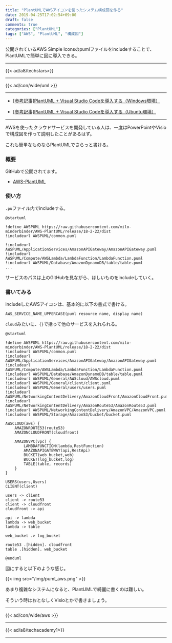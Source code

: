 ```yaml
---
title: "PlantUMLでAWSアイコンを使ったシステム構成図を作る"
date: 2019-04-25T17:02:54+09:00
draft: false
comments: true
categories: ["PlantUML"]
tags: ["AWS", "PlantUML", "構成図"]
---
```


公開されているAWS Simple Iconsのpumlファイルをincludeすることで、PlantUMLで簡単に図に導入できる。

<!--more-->

---

{{< ad/a8/techstars>}}

---

{{< ad/con/wide/uml >}}

---

- [[参考記事]PlantUML + Visual Studio Codeを導入する（Windows環境）](https://www.ted027.com/post/puml-win)

- [[参考記事]PlantUML + Visual Studio Codeを導入する（Ubuntu環境）](https://www.ted027.com/post/puml-ubu)

---

AWSを使ったクラウドサービスを開発している人は、一度はPowerPointやVisioで構成図を作って説明したことがあるはず。

これも簡単なものならPlantUMLでさらっと書ける。

### 概要

GitHubで公開されてます。

- [AWS-PlantUML](https://github.com/milo-minderbinder/AWS-PlantUML)

### 使い方

`.pu`ファイル内でincludeする。

```sample.pu
@startuml

!define AWSPUML https://raw.githubusercontent.com/milo-minderbinder/AWS-PlantUML/release/18-2-22/dist
!includeurl AWSPUML/common.puml

!includeurl AWSPUML/ApplicationServices/AmazonAPIGateway/AmazonAPIGateway.puml
!includeurl AWSPUML/Compute/AWSLambda/LambdaFunction/LambdaFunction.puml
!includeurl AWSPUML/Database/AmazonDynamoDB/table/table.puml
...
```

サービスのパスは上のGitHubを見ながら、ほしいものをincludeしていく。

### 書いてみる

includeしたAWSアイコンは、基本的に以下の書式で書ける。

```plantuml
AWS_SERVICE_NAME_UPPERCASE(puml resource name, display name)
```

`cloud`みたいに、`{}`で括って他のサービスを入れられる。

```sample.pu
@startuml

!define AWSPUML https://raw.githubusercontent.com/milo-minderbinder/AWS-PlantUML/release/18-2-22/dist
!includeurl AWSPUML/common.puml
!includeurl AWSPUML/ApplicationServices/AmazonAPIGateway/AmazonAPIGateway.puml
!includeurl AWSPUML/Compute/AWSLambda/LambdaFunction/LambdaFunction.puml
!includeurl AWSPUML/Database/AmazonDynamoDB/table/table.puml
!includeurl AWSPUML/General/AWScloud/AWScloud.puml
!includeurl AWSPUML/General/client/client.puml
!includeurl AWSPUML/General/users/users.puml
!includeurl AWSPUML/NetworkingContentDelivery/AmazonCloudFront/AmazonCloudFront.puml
!includeurl AWSPUML/NetworkingContentDelivery/AmazonRoute53/AmazonRoute53.puml
!includeurl AWSPUML/NetworkingContentDelivery/AmazonVPC/AmazonVPC.puml
!includeurl AWSPUML/Storage/AmazonS3/bucket/bucket.puml

AWSCLOUD(aws) {
    AMAZONROUTE53(route53)
    AMAZONCLOUDFRONT(cloudfront)

    AMAZONVPC(vpc) {
        LAMBDAFUNCTION(lambda,RestFunction)
        AMAZONAPIGATEWAY(api,RestApi)
        BUCKET(web_bucket,web)
        BUCKET(log_bucket,log)
        TABLE(table, records)
    }
}

USERS(users,Users)
CLIENT(client)

users -> client
client -> route53
client -> cloudfront
cloudfront -> api

api -> lambda
lambda -> web_bucket
lambda -> table

web_bucket .> log_bucket

route53 .[hidden]. cloudfront
table .[hidden]. web_bucket

@enduml
```

図にすると以下のような感じ。

{{< img src="/img/puml_aws.png" >}}

あまり複雑なシステムになると、PlantUMLで綺麗に書くのは難しい。

そういう時はおとなしくVisioとかで書きましょう。

---

{{< ad/con/wide/aws >}}

---

{{< ad/a8/techacademy1>}}

---